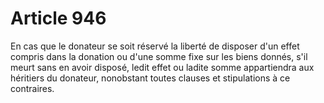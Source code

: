 # Article 946

En cas que le donateur se soit réservé la liberté de disposer d'un effet compris dans la donation ou d'une somme fixe sur les biens donnés, s'il meurt sans en avoir disposé, ledit effet ou ladite somme appartiendra aux héritiers du donateur, nonobstant toutes clauses et stipulations à ce contraires.
